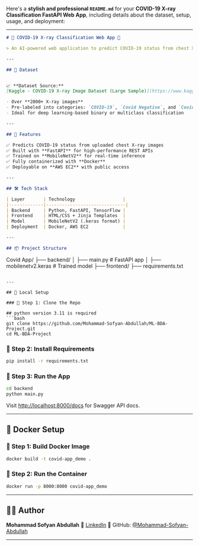 Here's a **stylish and professional `README.md`** for your **COVID-19 X-ray Classification FastAPI Web App**, including details about the dataset, setup, usage, and deployment:

---

```markdown
# 🦠 COVID-19 X-ray Classification Web App 🔬

> An AI-powered web application to predict COVID-19 status from chest X-ray images using a trained MobileNetV2 model, powered by FastAPI and deployed on AWS EC2.

---

## 📂 Dataset


📈 **Dataset Source:**  
[Kaggle - COVID-19 X-ray Image Dataset (Large Sample)](https://www.kaggle.com/datasets/mr3suvhro/covid-19-xray-image-dataset-with-huge-samples)

- Over **2000+ X-ray images**
- Pre-labeled into categories: `COVID-19`, `Covid Negative`, and `Covid Positive`
- Ideal for deep learning-based binary or multiclass classification

---

## 🚀 Features

✅ Predicts COVID-19 status from uploaded chest X-ray images  
✅ Built with **FastAPI** for high-performance REST APIs  
✅ Trained on **MobileNetV2** for real-time inference  
✅ Fully containerized with **Docker**  
✅ Deployable on **AWS EC2** with public access

---

## 🛠️ Tech Stack

| Layer       | Technology                  |
|-------------|------------------------------|
| Backend     | Python, FastAPI, TensorFlow |
| Frontend    | HTML/CSS + Jinja Templates  |
| Model       | MobileNetV2 (.keras format) |
| Deployment  | Docker, AWS EC2             |

---

## 📦 Project Structure

```

Covid App/
├── backend/
│   ├── main.py               # FastAPI app
│   ├── mobilenetv2.keras  # Trained model
├── frontend/
├── requirements.txt

````

---

## 🧪 Local Setup

### 🔹 Step 1: Clone the Repo

## python version 3.11 is required
```bash
git clone https://github.com/Mohammad-Sofyan-Abdullah/ML-BDA-Project.git
cd ML-BDA-Project
````


### 🔹 Step 2: Install Requirements

```bash
pip install -r requirements.txt
```

### 🔹 Step 3: Run the App

```bash
cd backend
python main.py
```

Visit [http://localhost:8000/docs](http://localhost:8000/docs) for Swagger API docs.

---

## 🐳 Docker Setup

### 🔹 Step 1: Build Docker Image

```bash
docker build -t covid-app_demo .
```

### 🔹 Step 2: Run the Container

```bash
docker run -p 8000:8000 covid-app_demo
```

---


## 🧑‍💻 Author

**Mohammad Sofyan Abdullah**
📧 [LinkedIn](https://www.linkedin.com/in/mohammad-sofyan-abdullah/)
🐙 GitHub: [@Mohammad-Sofyan-Abdullah](https://github.com/Mohammad-Sofyan-Abdullah)

---

